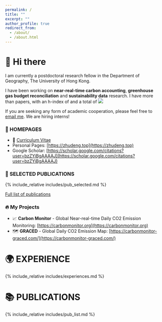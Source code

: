 ```yaml
---
permalink: /
title: ""
excerpt: ""
author_profile: true
redirect_from: 
  - /about/
  - /about.html
---
```


<span class='anchor' id='about-me'></span>

# 👋 Hi there
I am currently a postdoctoral research fellow in the Department of Geography, 
The University of Hong Kong. 

I have been working on **near-real-time carbon accounting**, **greenhouse gas budget reconciliation** and **sustainability data** research.
I have more than <span id='total_paper_number'></span> papers, with an h-index of <span id='h_index'></span> and a total of <a href="https://scholar.google.com/citations?user=bzZYiBgAAAAJ"><img src="https://img.shields.io/endpoint?logo=Google%20Scholar&url=https%3A%2F%2Fcdn.jsdelivr.net%2Fgh%2Fzhudeng94%2Fzhudeng94.github.io@google-scholar-stats%2Fgs_data_shieldsio.json&labelColor=f6f6f6&color=9cf&style=flat&label=citations"></a>

If you are seeking any form of academic cooperation, please feel free to [email me](mailto:zhudeng@hku.hk). We are hiring interns!


### 🔗 HOMEPAGES
- 📄 [Curriculum Vitae](../../files/Zhu%20Deng_CV_2412.pdf)
- Personal Pages: [https://zhudeng.top](https://zhudeng.top)
- Google Scholar: [https://scholar.google.com/citations?user=bzZYiBgAAAAJ](https://scholar.google.com/citations?user=bzZYiBgAAAAJ)

### 🌟 SELECTED PUBLICATIONS  
{% include_relative includes/pub_selected.md %}

[Full list of publications](#-publications)

### 🔥 My Projects
- 📈 **Carbon Monitor** - Global Near-real-time Daily CO2 Emission Monitoring: [https://carbonmonitor.org](https://carbonmonitor.org)
- 🗺 **GRACED** - Global Daily CO2 Emission Map: [https://carbonmonitor-graced.com/](https://carbonmonitor-graced.com/)

# 🌍 EXPERIENCE
{% include_relative includes/experiences.md %}

# 📚 PUBLICATIONS  

{% include_relative includes/pub_list.md %}



